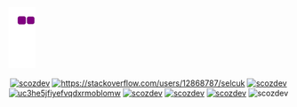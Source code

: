﻿![snake gif](https://github.com/scozdev/scozdev/blob/output/github-contribution-grid-snake.gif)

<div align="center"  >
<a href="https://twitter.com/scozdev" target="blank"><img align="center" src="https://raw.githubusercontent.com/rahuldkjain/github-profile-readme-generator/master/src/images/icons/Social/twitter.svg" alt="scozdev" height="30" width="40" /></a>
<a href="https://stackoverflow.com/users/12868787/selcuk" target="blank"><img align="center" src="https://raw.githubusercontent.com/rahuldkjain/github-profile-readme-generator/master/src/images/icons/Social/stack-overflow.svg" alt="https://stackoverflow.com/users/12868787/selcuk" height="30" width="40" /></a>
<a href="https://instagram.com/scozdev" target="blank"><img align="center" src="https://raw.githubusercontent.com/rahuldkjain/github-profile-readme-generator/master/src/images/icons/Social/instagram.svg" alt="scozdev" height="30" width="40" /></a>
<a href="https://www.youtube.com/channel/UC3He5jfIyEfvqDXRmObLomw" target="blank"><img align="center" src="https://raw.githubusercontent.com/rahuldkjain/github-profile-readme-generator/master/src/images/icons/Social/youtube.svg" alt="uc3he5jfiyefvqdxrmoblomw" height="30" width="40" /></a>
<a href="https://www.hackerrank.com/scozdev" target="blank"><img align="center" src="https://raw.githubusercontent.com/rahuldkjain/github-profile-readme-generator/master/src/images/icons/Social/hackerrank.svg" alt="scozdev" height="30" width="40" /></a>
<a href="https://www.leetcode.com/scozdev" target="blank"><img align="center" src="https://raw.githubusercontent.com/rahuldkjain/github-profile-readme-generator/master/src/images/icons/Social/leet-code.svg" alt="scozdev" height="30" width="40" /></a>
<a href="https://codepen.io/scozdev" target="blank"><img align="center" src="https://raw.githubusercontent.com/rahuldkjain/github-profile-readme-generator/master/src/images/icons/Social/codepen.svg" alt="scozdev" height="30" width="40" /></a>
<img align="center" src="https://komarev.com/ghpvc/?username=scozdev&label=visitors&color=0e75b6&style=flat" alt="scozdev"  />

</div>
